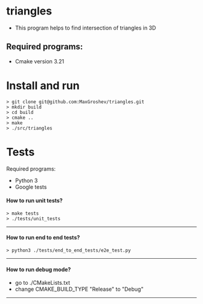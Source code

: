 # triangles
- This program helps to find intersection of triangles in 3D

## Required programs:

-  Cmake version  3.21


# Install and run
```
> git clone git@github.com:MaxGroshev/triangles.git
> mkdir build
> cd build
> cmake ..
> make
> ./src/triangles

```

# Tests
Required programs:

- Python 3
- Google tests


#### How to run unit tests?
```
> make tests
> ./tests/unit_tests
```
---

#### How to run end to end tests?
```
> python3 ./tests/end_to_end_tests/e2e_test.py

```
---

#### How to run debug mode?
- go to  ./CMakeLists.txt
- change CMAKE_BUILD_TYPE "Release" to "Debug"


---
